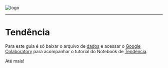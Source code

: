 ![logo](https://i.ibb.co/YthtbLh/Giifff-mid.gif)
***
# Tendência
Para este guia é só baixar o arquivo de [dados](https://raw.githubusercontent.com/Wreef/EstatisticaDeDados/main/Tend%C3%AAncia/dados.csv) e acessar o [Google Colaboratory](https://colab.research.google.com/?utm_source=scs-index) para acompanhar o tutorial do Notebook de [Tendência](https://github.com/Wreef/EstatisticaDeDados/blob/main/Tend%C3%AAncia/Tend%C3%AAncia.ipynb).

Até mais!
